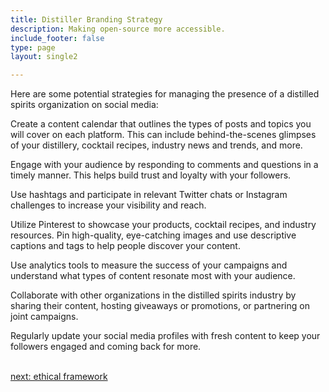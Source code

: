 ```yaml
---
title: Distiller Branding Strategy
description: Making open-source more accessible.
include_footer: false
type: page
layout: single2 

---
```


<p>
Here are some potential strategies for managing the presence of a distilled spirits organization on social media:

Create a content calendar that outlines the types of posts and topics you will cover on each platform. This can include behind-the-scenes glimpses of your distillery, cocktail recipes, industry news and trends, and more.

Engage with your audience by responding to comments and questions in a timely manner. This helps build trust and loyalty with your followers.

Use hashtags and participate in relevant Twitter chats or Instagram challenges to increase your visibility and reach.

Utilize Pinterest to showcase your products, cocktail recipes, and industry resources. Pin high-quality, eye-catching images and use descriptive captions and tags to help people discover your content.

Use analytics tools to measure the success of your campaigns and understand what types of content resonate most with your audience.

Collaborate with other organizations in the distilled spirits industry by sharing their content, hosting giveaways or promotions, or partnering on joint campaigns.

Regularly update your social media profiles with fresh content to keep your followers engaged and coming back for more.

<br>
<a href="https://workdojos.com/distiller/ethics">next: ethical framework</a>
</p>